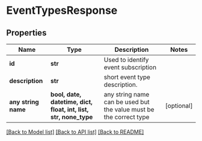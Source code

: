 # EventTypesResponse


## Properties
Name | Type | Description | Notes
------------ | ------------- | ------------- | -------------
**id** | **str** | Used to identify event subscription | 
**description** | **str** | short event type description. | 
**any string name** | **bool, date, datetime, dict, float, int, list, str, none_type** | any string name can be used but the value must be the correct type | [optional]

[[Back to Model list]](../README.md#documentation-for-models) [[Back to API list]](../README.md#documentation-for-api-endpoints) [[Back to README]](../README.md)


